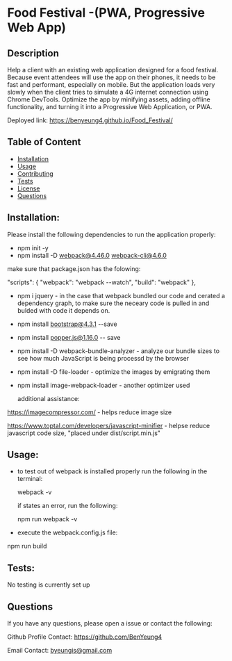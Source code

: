 # Food Festival -(PWA, Progressive Web App)

## Description

Help a client with an existing web application designed for a food festival. Because event attendees will use the app on their phones, it needs to be fast and performant, especially on mobile. But the application loads very slowly when the client tries to simulate a 4G internet connection using Chrome DevTools. Optimize the app by minifying assets, adding offline functionality, and turning it into a Progressive Web Application, or PWA.

Deployed link: https://benyeung4.github.io/Food_Festival/

## Table of Content

- [Installation](#Installation)
- [Usage](#Usage)
- [Contributing](#Contributing)
- [Tests](#Tests)
- [License](#License)
- [Questions](#Questions)

## Installation:

Please install the following dependencies to run the application properly:

- npm init -y
- npm install -D webpack@4.46.0 webpack-cli@4.6.0

make sure that package.json has the folowing:

"scripts": {
"webpack": "webpack --watch",
"build": "webpack"
},

- npm i jquery - in the case that webpack bundled our code and cerated a dependency graph, to make sure the neceary code is pulled in and bulded with code it depends on.

- npm install bootstrap@4.3.1 --save

- npm install popper.js@1.16.0 -- save

- npm install -D webpack-bundle-analyzer - analyze our bundle sizes to see how much JavaScript is being processd by the browser

- npm install -D file-loader - optimize the images by emigrating them

- npm install image-webpack-loader - another optimizer used

  additional assistance:

https://imagecompressor.com/ - helps reduce image size

https://www.toptal.com/developers/javascript-minifier - helpse reduce javascript code size, "placed under dist/script.min.js"

## Usage:

- to test out of webpack is installed properly run the following in the terminal:

  webpack -v

  if states an error, run the following:

  npm run webpack -v

- execute the webpack.config.js file:

npm run build

## Tests:

No testing is currently set up

## Questions

If you have any questions, please open a issue or contact the following:

Github Profile Contact: https://github.com/BenYeung4

Email Contact: byeungis@gmail.com

